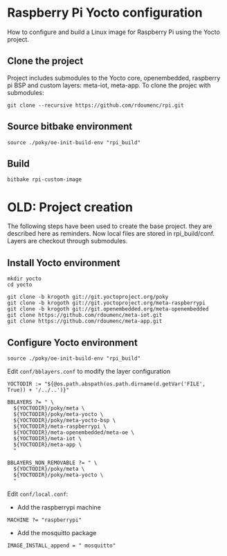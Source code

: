 # Raspberry Pi Yocto configuration
How to configure and build a Linux image for Raspberry Pi using the Yocto project.

## Clone the project
Project includes submodules to the Yocto core, openembedded, raspberry pi BSP and custom layers: meta-iot, meta-app.
To clone the projec with submodules:
```
git clone --recursive https://github.com/rdoumenc/rpi.git
```
## Source bitbake environment
```
source ./poky/oe-init-build-env "rpi_build"
```
## Build
```
bitbake rpi-custom-image
```
# OLD: Project creation
The following steps have been used to create the base project. they are described here as reminders.
Now local files are stored in rpi_build/conf. Layers are checkout through submodules.
## Install Yocto environment
```
mkdir yocto
cd yocto

git clone -b krogoth git://git.yoctoproject.org/poky
git clone -b krogoth git://git.yoctoproject.org/meta-raspberrypi
git clone -b krogoth git://git.openembedded.org/meta-openembedded
git clone https://github.com/rdoumenc/meta-iot.git
git clone https://github.com/rdoumenc/meta-app.git
```

## Configure Yocto environment
```
source ./poky/oe-init-build-env "rpi_build"
```

Edit `conf/bblayers.conf` to modify the layer configuration
```
YOCTODIR := "${@os.path.abspath(os.path.dirname(d.getVar('FILE', True)) + '/../..')}"

BBLAYERS ?= " \
  ${YOCTODIR}/poky/meta \
  ${YOCTODIR}/poky/meta-yocto \
  ${YOCTODIR}/poky/meta-yocto-bsp \
  ${YOCTODIR}/meta-raspberrypi \
  ${YOCTODIR}/meta-openembedded/meta-oe \
  ${YOCTODIR}/meta-iot \
  ${YOCTODIR}/meta-app \
  "

BBLAYERS_NON_REMOVABLE ?= " \
  ${YOCTODIR}/poky/meta \
  ${YOCTODIR}/poky/meta-yocto \
  "
```

Edit `conf/local.conf`:
  - Add the raspberrypi machine
```
MACHINE ?= "raspberrypi"
```
  - Add the mosquitto package
```
IMAGE_INSTALL_append = " mosquitto"
```

